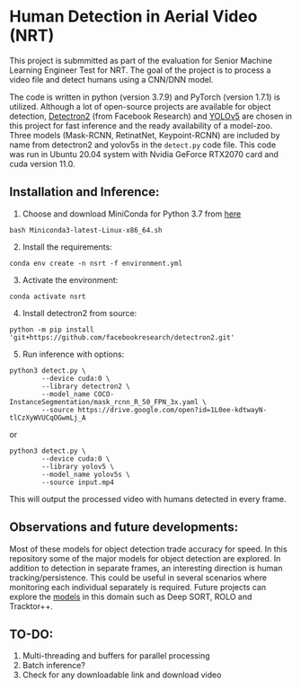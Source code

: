 # Human Detection in Aerial Video (NRT)

This project is submmitted as part of the evaluation for Senior Machine Learning Engineer Test for NRT.
The goal of the project is to process a video file and detect humans using a CNN/DNN model.

The code is written in python (version 3.7.9) and PyTorch (version 1.7.1) is utilized. Although a lot of open-source projects are available for object detection, [Detectron2](https://github.com/facebookresearch/detectron2) (from Facebook Research) and [YOLOv5](https://github.com/ultralytics/yolov5) are chosen in this project for fast inference and the ready availability of a model-zoo. Three models (Mask-RCNN, RetinatNet, Keypoint-RCNN) are included by name from detectron2 and yolov5s in the `detect.py` code file. This code was run in Ubuntu 20.04 system with Nvidia GeForce RTX2070 card and cuda version 11.0.


## Installation and Inference:

1. Choose and download MiniConda for Python 3.7 from [here](https://docs.conda.io/en/latest/miniconda.html)

`bash Miniconda3-latest-Linux-x86_64.sh`

2. Install the requirements:

`conda env create -n nsrt -f environment.yml`

3. Activate the environment:

`conda activate nsrt`

4. Install detectron2 from source:

`python -m pip install 'git+https://github.com/facebookresearch/detectron2.git'`

5. Run inference with options:

```
python3 detect.py \
        --device cuda:0 \
        --library detectron2 \
        --model_name COCO-InstanceSegmentation/mask_rcnn_R_50_FPN_3x.yaml \
        --source https://drive.google.com/open?id=1L0ee-kdtwayN-tlCzXyWVUCqOGwmLj_A
```
or
```
python3 detect.py \
        --device cuda:0 \
        --library yolov5 \
        --model_name yolov5s \
        --source input.mp4
```

This will output the processed video with humans detected in every frame.

## Observations and future developments:

Most of these models for object detection trade accuracy for speed. In this repository some of the major models for object detection are explored. In addition to detection in separate frames, an interesting direction is human tracking/persistence. This could be useful in several scenarios where monitoring each individual separately is required. Future projects can explore the [models](https://blog.netcetera.com/object-detection-and-tracking-in-2020-f10fb6ff9af3) in this domain such as Deep SORT, ROLO and Tracktor++.

## TO-DO:
1. Multi-threading and buffers for parallel processing
2. Batch inference? 
3. Check for any downloadable link and download video